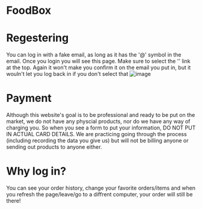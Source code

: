 # FoodBox

# Regestering
You can log in with a fake email, as long as it has the '@' symbol in the email.
Once you login you will see this page. Make sure to select the '' link at the top. Again it won't make you confirm it on the email you put in, but it wouln't let you log back in if you don't select that
![image](https://github.com/FoodBoxTeam/FoodBox/assets/89985506/29071f52-ab91-49f1-9d2f-2ee7cb0640e3)

# Payment
Although this website's goal is to be professional and ready to be put on the market, we do not have any physcial products, nor do we have any way of charging you. So when you see a form to put your information, DO NOT PUT IN ACTUAL CARD DETAILS. We are practicing going through the process (including recording the data you give us) but will not be billing anyone or sending out products to anyone either.

# Why log in?
You can see your order history, change your favorite orders/items and when you refresh the page/leave/go to a diffrent computer, your order will still be there!
